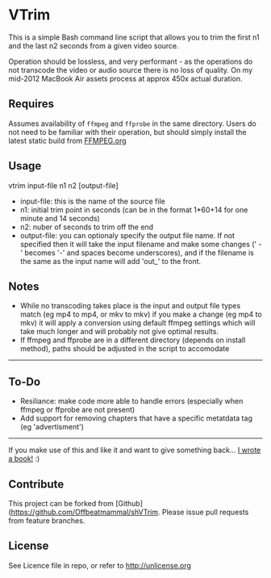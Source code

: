 # VTrim
This is a simple Bash command line script that allows you to trim the first n1 and the last n2 seconds from a given video source.

Operation should be lossless, and very performant - as the operations do not transcode the video or audio source there is no loss of quality. On my mid-2012 MacBook Air assets process at approx 450x actual duration.

Requires
--------
Assumes availability of `ffmpeg` and `ffprobe` in the same directory. Users do not need to be familiar with their operation, but should simply install the latest static build from [FFMPEG.org](http://ffmpeg.org)

Usage
-----

vtrim input-file n1 n2 [output-file]

- input-file: this is the name of the source file
- n1: initial trim point in seconds (can be in the format 1*60+14 for one minute and 14 seconds)
- n2: nuber of seconds to trim off the end
- output-file: you can optionaly specify the output file name. If not specified then it will take the input filename and make some changes (' - ' becomes '-' and spaces become underscores), and if the filename is the same as the input name will add 'out_' to the front.

Notes
-----
- While no transcoding takes place is the input and output file types match (eg mp4 to mp4, or mkv to mkv) if you make a change (eg mp4 to mkv) it will apply a conversion using default ffmpeg settings which will take much longer and will probably not give optimal results.
- If ffmpeg and ffprobe are in a different directory (depends on install method), paths should be adjusted in the script to accomodate

---

To-Do
-----

- Resiliance: make code more able to handle errors (especially when ffmpeg or ffprobe are not present)
- Add support for removing chapters that have a specific metatdata tag (eg 'advertisment')


---

If you make use of this and like it and want to give something back... [I wrote a book!](http://amzn.to/1SHjbLI) :)

Contribute
----------
This project can be forked from
[Github](https://github.com/Offbeatmammal/shVTrim. Please issue pull
requests from feature branches.

License
-------
See Licence file in repo, or refer to http://unlicense.org